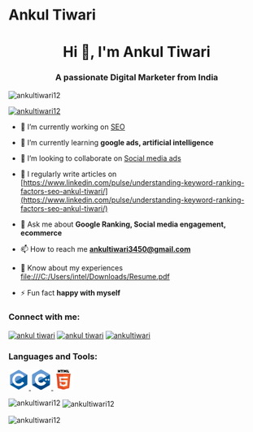 # Ankul Tiwari
<h1 align="center">Hi 👋, I'm Ankul Tiwari</h1>
<h3 align="center">A passionate Digital Marketer from India</h3>

<p align="left"> <img src="https://komarev.com/ghpvc/?username=ankultiwari12&label=Profile%20views&color=0e75b6&style=flat" alt="ankultiwari12" /> </p>

<p align="left"> <a href="https://github.com/ryo-ma/github-profile-trophy"><img src="https://github-profile-trophy.vercel.app/?username=ankultiwari12" alt="ankultiwari12" /></a> </p>

- 🔭 I’m currently working on [SEO](https://pestcontrolbengaluru.in)

- 🌱 I’m currently learning **google ads, artificial intelligence**

- 👯 I’m looking to collaborate on [Social media ads](https://hexagonvfx.in)

- 📝 I regularly write articles on [https://www.linkedin.com/pulse/understanding-keyword-ranking-factors-seo-ankul-tiwari/](https://www.linkedin.com/pulse/understanding-keyword-ranking-factors-seo-ankul-tiwari/)

- 💬 Ask me about **Google Ranking, Social media engagement, ecommerce**

- 📫 How to reach me **ankultiwari3450@gmail.com**

- 📄 Know about my experiences [file:///C:/Users/intel/Downloads/Resume.pdf](file:///C:/Users/intel/Downloads/Resume.pdf)

- ⚡ Fun fact **happy with myself**

<h3 align="left">Connect with me:</h3>
<p align="left">
<a href="https://linkedin.com/in/ankul tiwari" target="blank"><img align="center" src="https://raw.githubusercontent.com/rahuldkjain/github-profile-readme-generator/master/src/images/icons/Social/linked-in-alt.svg" alt="ankul tiwari" height="30" width="40" /></a>
<a href="https://fb.com/ankul tiwari" target="blank"><img align="center" src="https://raw.githubusercontent.com/rahuldkjain/github-profile-readme-generator/master/src/images/icons/Social/facebook.svg" alt="ankul tiwari" height="30" width="40" /></a>
<a href="https://instagram.com/ankultiwari" target="blank"><img align="center" src="https://raw.githubusercontent.com/rahuldkjain/github-profile-readme-generator/master/src/images/icons/Social/instagram.svg" alt="ankultiwari" height="30" width="40" /></a>
</p>

<h3 align="left">Languages and Tools:</h3>
<p align="left"> <a href="https://www.cprogramming.com/" target="_blank" rel="noreferrer"> <img src="https://raw.githubusercontent.com/devicons/devicon/master/icons/c/c-original.svg" alt="c" width="40" height="40"/> </a> <a href="https://www.w3schools.com/cpp/" target="_blank" rel="noreferrer"> <img src="https://raw.githubusercontent.com/devicons/devicon/master/icons/cplusplus/cplusplus-original.svg" alt="cplusplus" width="40" height="40"/> </a> <a href="https://www.w3.org/html/" target="_blank" rel="noreferrer"> <img src="https://raw.githubusercontent.com/devicons/devicon/master/icons/html5/html5-original-wordmark.svg" alt="html5" width="40" height="40"/> </a> </p>

<p><img align="left" src="https://github-readme-stats.vercel.app/api/top-langs?username=ankultiwari12&show_icons=true&locale=en&layout=compact" alt="ankultiwari12" /></p>

<p>&nbsp;<img align="center" src="https://github-readme-stats.vercel.app/api?username=ankultiwari12&show_icons=true&locale=en" alt="ankultiwari12" /></p>

<p><img align="center" src="https://github-readme-streak-stats.herokuapp.com/?user=ankultiwari12&" alt="ankultiwari12" /></p>
